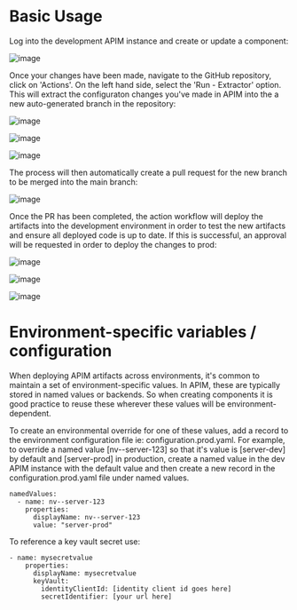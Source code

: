 # Basic Usage

Log into the development APIM instance and create or update a component:

![image](https://github.com/alexmcdonald11/apiops/assets/141607968/b2c89072-9b78-4f0e-b568-e3697a6e4b51)

Once your changes have been made, navigate to the GitHub repository, click on 'Actions'. On the left hand side, select the 'Run - Extractor' option. This will extract the configuraton changes you've made in APIM into the a new auto-generated branch in the repository: 

![image](https://github.com/alexmcdonald11/apiops/assets/141607968/a5ca4207-a766-4f4f-a047-5577258323bf)


![image](https://github.com/alexmcdonald11/apiops/assets/141607968/34f854f3-b849-4126-9d3b-92e2720bf34b)

![image](https://github.com/alexmcdonald11/apiops/assets/141607968/e0344849-47cd-48f1-911a-cbf04dd6267e)



The process will then automatically create a pull request for the new branch to be merged into the main branch:

![image](https://github.com/alexmcdonald11/apiops/assets/141607968/6ce829ce-5515-4148-a5a8-e8c247a044cc)


Once the PR has been completed, the action workflow will deploy the artifacts into the development environment in order to test the new artifacts and ensure all deployed code is up to date. If this is successful, an approval will be requested in order to deploy the changes to prod:

![image](https://github.com/alexmcdonald11/apiops/assets/141607968/c5bb55ce-9957-41ef-b4b9-6cd988182b9f)

![image](https://github.com/alexmcdonald11/apiops/assets/141607968/0d89552f-0e79-4fd9-a40e-a270e22cbc93)

![image](https://github.com/alexmcdonald11/apiops/assets/141607968/5c3dc0d3-df6b-4958-a11b-b3eafa3886f2)





# Environment-specific variables / configuration

When deploying APIM artifacts across environments, it's common to maintain a set of environment-specific values. In APIM, these are typically stored in named values or backends. So when creating components it is good practice to reuse these wherever these values will be environment-dependent. 

To create an environmental override for one of these values, add a record to the environment configuration file ie: configuration.prod.yaml. For example, to override a named value [nv--server-123] so that it's value is [server-dev] by default and [server-prod] in production, create a named value in the dev APIM instance with the default value and then create a new record in the configuration.prod.yaml file under named values.

```
namedValues:
  - name: nv--server-123
    properties:
      displayName: nv--server-123
      value: "server-prod"
```

To reference a key vault secret use:

```
- name: mysecretvalue
    properties:
      displayName: mysecretvalue
      keyVault:
        identityClientId: [identity client id goes here]
        secretIdentifier: [your url here]
```
